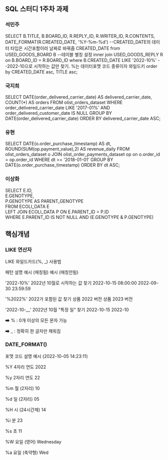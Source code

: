 ## SQL 스터디 1주차 과제

### 석민주
SELECT 
    B.TITLE,
    B.BOARD_ID,
    R.REPLY_ID, 
    R.WRITER_ID, 
    R.CONTENTS, 
    DATE_FORMAT(R.CREATED_DATE, '%Y-%m-%d') --CREATED_DATE의 데이터 타입은 시간포함이라 날짜로 바꿔줌
    CREATED_DATE
from USED_GOODS_BOARD B --테이블 별칭 설정
inner join USED_GOODS_REPLY R on B.BOARD_ID = R.BOARD_ID
where B.CREATED_DATE LIKE '2022-10%' --2022-10으로 시작하는 값만 찾기. %는 데이터포맷 코드 종류이자 와일드키
order by CREATED_DATE asc, 
         TITLE asc;


### 국지희
SELECT 
    DATE(order_delivered_carrier_date) AS delivered_carrier_date,
    COUNT(*) AS orders
FROM olist_orders_dataset
WHERE order_delivered_carrier_date LIKE '2017-01%'
AND order_delivered_customer_date IS NULL
GROUP BY DATE(order_delivered_carrier_date)
ORDER BY delivered_carrier_date ASC;


### 유현

SELECT DATE(o.order_purchase_timestamp) AS dt,
       ROUND(SUM(op.payment_value),2) AS revenue_daily
FROM olist_orders_dataset o 
JOIN olist_order_payments_dataset op on o.order_id = op.order_id
WHERE dt >= '2018-01-01' 
GROUP BY DATE(o.order_purchase_timestamp)
ORDER BY dt ASC;


### 이상화

SELECT 
    E.ID,  
    E.GENOTYPE,  
    P.GENOTYPE AS PARENT_GENOTYPE  
FROM ECOLI_DATA E  
LEFT JOIN ECOLI_DATA P ON E.PARENT_ID = P.ID  
WHERE E.PARENT_ID IS NOT NULL 
     AND (E.GENOTYPE & P.GENOTYPE) 
     

## 핵심개념

### LIKE 연산자

LIKE 와일드카드(%, _) 사용법

패턴	                설명            	           예시 (매칭됨)	       예시 (매칭안됨)

'2022-10%'  	2022년 10월로 시작하는 값 찾기	   2022-10-15 08:00:00	    2022-09-30 23:59:59

'%2022%'	    2022가 포함된 값 찾기	              상품 2022 버전	        상품 2023 버전

'2022-10-__'	2022년 10월 "특정 일" 찾기	           2022-10-15	              2022-10

➡ % : 0개 이상의 모든 문자 가능 

➡ _ : 정확히 한 글자만 채워짐

### DATE_FORMAT()

포맷 코드	설명	        예시 (2022-10-05 14:23:11)

%Y     	4자리 연도	                2022

%y     	2자리 연도	                22

%m	    월 (2자리)	                10

%d  	일 (2자리)	                05

%H  	시 (24시간제)	            14

%i	    분	                        23

%s  	초	                        11

%W  	요일 (영어)              Wednesday

%a	    요일 (축약형)	            Wed
